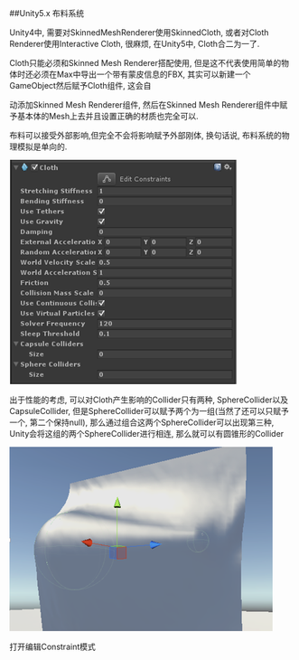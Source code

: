 ##Unity5.x 布料系统

Unity4中, 需要对SkinnedMeshRenderer使用SkinnedCloth, 或者对Cloth Renderer使用Interactive Cloth, 很麻烦, 在Unity5中, Cloth合二为一了.

Cloth只能必须和Skinned Mesh Renderer搭配使用, 但是这不代表使用简单的物体时还必须在Max中导出一个带有蒙皮信息的FBX, 其实可以新建一个GameObject然后赋予Cloth组件, 这会自

动添加Skinned Mesh Renderer组件, 然后在Skinned Mesh Renderer组件中赋予基本体的Mesh上去并且设置正确的材质也完全可以.

布料可以接受外部影响,但完全不会将影响赋予外部刚体, 换句话说, 布料系统的物理模拟是单向的.

![](/assets/newCloth01.png)


出于性能的考虑, 可以对Cloth产生影响的Collider只有两种, SphereCollider以及CapsuleCollider, 但是SphereCollider可以赋予两个为一组(当然了还可以只赋予一个, 第二个保持null), 那么通过组合这两个SphereCollider可以出现第三种, Unity会将这组的两个SphereCollider进行相连, 那么就可以有圆锥形的Collider

![](/assets/newCloth02.png)


打开编辑Constraint模式

